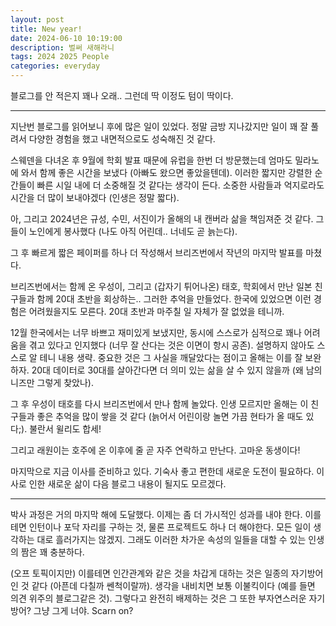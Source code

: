 ```yaml
---
layout: post
title: New year!
date: 2024-06-10 10:19:00
description: 벌써 새해라니
tags: 2024 2025 People 
categories: everyday
---
```


블로그를 안 적은지 꽤나 오래.. 그런데 딱 이정도 텀이 딱이다.

<hr>

지난번 블로그를 읽어보니 후에 많은 일이 있었다. 정말 금방 지나갔지만 일이 꽤 잘 풀려서 다양한 경험을 했고 내면적으로도 성숙해진 것 같다.


스웨덴을 다녀온 후 9월에 학회 발표 때문에 유럽을 한번 더 방문했는데 엄마도 밀라노에 와서 함께 좋은 시간을 보냈다 (아빠도 왔으면 좋았을텐데).
이러한 짧지만 강렬한 순간들이 빠른 시일 내에 더 소중해질 것 같다는 생각이 든다. 소중한 사람들과 억지로라도 시간을 더 많이 보내야겠다 (인생은 정말 짧다).


아, 그리고 2024년은 규성, 수민, 서진이가 올해의 내 캔버라 삶을 책임져준 것 같다. 그들이 노인에게 봉사했다 (나도 아직 어린데.. 너네도 곧 늙는다).


그 후 빠르게 짧은 페이퍼를 하나 더 작성해서 브리즈번에서 작년의 마지막 발표를 마쳤다.


브리즈번에서는 함께 온 우성이, 그리고 (갑자기 튀어나온) 태호, 학회에서 만난 일본 친구들과 함께 20대 초반을 회상하는.. 그러한 추억을 만들었다.
한국에 있었으면 이런 경험은 어려웠을지도 모른다. 20대 초반과 마주칠 일 자체가 잘 없었을 테니까.


12월 한국에서는 너무 바쁘고 재미있게 보냈지만, 동시에 스스로가 심적으로 꽤나 어려움을 겪고 있다고 인지했다 (너무 잘 산다는 것은 이면이 항시 공존). 설명하지 않아도 스스로 알 테니 내용 생략. 중요한 것은 그 사실을 깨달았다는 점이고 올해는 이를 잘 보완하자. 20대 데이터로 30대를 살아간다면 더 의미 있는 삶을 살 수 있지 않을까 (왜 남의 니즈만 그렇게 찾았나).


그 후 우성이 태호를 다시 브리즈번에서 만나 함께 놀았다. 인생 모르지만 올해는 이 친구들과 좋은 추억을 많이 쌓을 것 같다 (늙어서 어린이랑 놀면 가끔 현타가 올 때도 있다;). 불란서 윌리도 합세!


그리고 래원이는 호주에 온 이후에 줄 곧 자주 연락하고 만난다. 고마운 동생이다!


마지막으로 지금 이사를 준비하고 있다. 기숙사 좋고 편한데 새로운 도전이 필요하다. 이사로 인한 새로운 삶이 다음 블로그 내용이 될지도 모르겠다. 


<hr>


박사 과정은 거의 마지막 해에 도달했다. 이제는 좀 더 가시적인 성과를 내야 한다. 이를테면 인턴이나 포닥 자리를 구하는 것, 물론 프로젝트도 하나 더 해야한다. 모든 일이 생각하는 대로 흘러가지는 않겠지. 그래도 이러한 차가운 속성의 일들을 대할 수 있는 인생의 짬은 꽤 충분하다. 


(오프 토픽이지만) 이를테면 인간관계와 같은 것을 차갑게 대하는 것은 일종의 자기방어인 것 같다 (아픈데 다칠까 쎈척이랄까). 생각을 내비치면 보통 이불킥이다 (예를 들면 의견 위주의 블로그같은 것). 그렇다고 완전히 배제하는 것은 그 또한 부자연스러운 자기방어? 그냥 그게 너야. Scarn on? 


